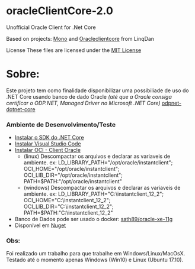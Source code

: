 # oracleClientCore-2.0
Unofficial Oracle Client for .Net Core

Based on projects: [Mono](https://github.com/mono/mono) and [Oracleclientcore](https://github.com/LinqDan/oracleclientcore) from LinqDan

License
These files are licensed under the [MIT License](https://github.com/ericmend/oracleClientCore-2.0/blob/master/LICENSE)

# Sobre:
Este projeto tem como finalidade disponibilizar uma possibiliade de uso do .NET Core usando banco de dado Oracle _(até que a Oracle consiga certificar o ODP.NET, Managed Driver no Microsoft .NET Core)_
[odpnet-dotnet-core](http://www.oracle.com/technetwork/topics/dotnet/tech-info/odpnet-dotnet-core-sod-3628981.pdf)


### Ambiente de Desenvolvimento/Teste

* [Instalar o SDK do .NET Core](https://www.microsoft.com/net/download/core)
* [Instalar Visual Studio Code](https://code.visualstudio.com/download)
* [Instalar OCI - Client Oracle](http://www.oracle.com/technetwork/database/features/instant-client/index-097480.html)
  * (linux) Descompactar os arquivos e declarar as variaveis de ambiente. ex: LD_LIBRARY_PATH="/opt/oracle/instantclient"; 
  OCI_HOME="/opt/oracle/instantclient"; OCI_LIB_DIR="/opt/oracle/instantclient"; PATH=$PATH:"/opt/oracle/instantclient"
  * (windows) Descompactar os arquivos e declarar as variaveis de ambiente. ex: LD_LIBRARY_PATH="C:\instantclient_12_2\"; 
  OCI_HOME="C:\instantclient_12_2\"; OCI_LIB_DIR="C:\instantclient_12_2\"; PATH=$PATH:"C:\instantclient_12_2\"
* Banco de Dados pode ser usado o docker: [sath89/oracle-xe-11g](https://hub.docker.com/r/sath89/oracle-xe-11g/)
* Disponível em [Nuget](https://www.nuget.org/packages/dotNetCore.Data.OracleClient)


### Obs:

Foi realizado um trabalho para que trabalhe em Windows/Linux/MacOsX. Testado até o momento apenas Windows (Win10) e Linux (Ubuntu 17.10).
